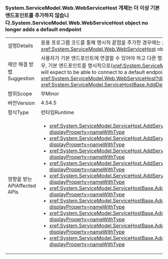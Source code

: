### <a name="systemservicemodelwebwebservicehost-object-no-longer-adds-a-default-endpoint"></a><span data-ttu-id="b33a3-101">System.ServiceModel.Web.WebServiceHost 개체는 더 이상 기본 엔드포인트를 추가하지 않습니다.</span><span class="sxs-lookup"><span data-stu-id="b33a3-101">System.ServiceModel.Web.WebServiceHost object no longer adds a default endpoint</span></span>

|   |   |
|---|---|
|<span data-ttu-id="b33a3-102">설명</span><span class="sxs-lookup"><span data-stu-id="b33a3-102">Details</span></span>|<span data-ttu-id="b33a3-103">응용 프로그램 코드를 통해 명시적 끝점을 추가한 경우에는 <xref:System.ServiceModel.Web.WebServiceHost> 개체가 더 이상 기본 끝점을 추가하지 않습니다.</span><span class="sxs-lookup"><span data-stu-id="b33a3-103">The <xref:System.ServiceModel.Web.WebServiceHost> object no longer adds a default endpoint if an explicit endpoint has been added by application code.</span></span>|
|<span data-ttu-id="b33a3-104">제안 해결 방법</span><span class="sxs-lookup"><span data-stu-id="b33a3-104">Suggestion</span></span>|<span data-ttu-id="b33a3-105">사용자가 기본 엔드포인트에 연결할 수 있어야 하고 다른 명시적 엔드포인트가 <xref:System.ServiceModel.Web.WebServiceHost?displayProperty=name>에 추가된 경우, 기본 엔드포인트를 명시적으로(<xref:System.ServiceModel.ServiceHostBase.AddDefaultEndpoints?displayProperty=name> 사용) 추가해야 합니다.</span><span class="sxs-lookup"><span data-stu-id="b33a3-105">If users will expect to be able to connect to a default endpoint and other explicit endpoints have been added to the <xref:System.ServiceModel.Web.WebServiceHost?displayProperty=name>, default endpoints should also be added explicitly (using <xref:System.ServiceModel.ServiceHostBase.AddDefaultEndpoints?displayProperty=name>).</span></span>|
|<span data-ttu-id="b33a3-106">범위</span><span class="sxs-lookup"><span data-stu-id="b33a3-106">Scope</span></span>|<span data-ttu-id="b33a3-107">부</span><span class="sxs-lookup"><span data-stu-id="b33a3-107">Minor</span></span>|
|<span data-ttu-id="b33a3-108">버전</span><span class="sxs-lookup"><span data-stu-id="b33a3-108">Version</span></span>|<span data-ttu-id="b33a3-109">4.5</span><span class="sxs-lookup"><span data-stu-id="b33a3-109">4.5</span></span>|
|<span data-ttu-id="b33a3-110">형식</span><span class="sxs-lookup"><span data-stu-id="b33a3-110">Type</span></span>|<span data-ttu-id="b33a3-111">런타임</span><span class="sxs-lookup"><span data-stu-id="b33a3-111">Runtime</span></span>|
|<span data-ttu-id="b33a3-112">영향을 받는 API</span><span class="sxs-lookup"><span data-stu-id="b33a3-112">Affected APIs</span></span>|<ul><li><xref:System.ServiceModel.ServiceHost.AddServiceEndpoint(System.Type,System.ServiceModel.Channels.Binding,System.String)?displayProperty=nameWithType></li><li><xref:System.ServiceModel.ServiceHost.AddServiceEndpoint(System.Type,System.ServiceModel.Channels.Binding,System.Uri)?displayProperty=nameWithType></li><li><xref:System.ServiceModel.ServiceHost.AddServiceEndpoint(System.Type,System.ServiceModel.Channels.Binding,System.String,System.Uri)?displayProperty=nameWithType></li><li><xref:System.ServiceModel.ServiceHost.AddServiceEndpoint(System.Type,System.ServiceModel.Channels.Binding,System.Uri,System.Uri)?displayProperty=nameWithType></li><li><xref:System.ServiceModel.ServiceHost.AddServiceEndpoint(System.Type,System.ServiceModel.Channels.Binding,System.Uri,System.Uri)?displayProperty=nameWithType></li><li><xref:System.ServiceModel.ServiceHostBase.AddServiceEndpoint(System.ServiceModel.Description.ServiceEndpoint)?displayProperty=nameWithType></li><li><xref:System.ServiceModel.ServiceHostBase.AddServiceEndpoint(System.String,System.ServiceModel.Channels.Binding,System.String)?displayProperty=nameWithType></li><li><xref:System.ServiceModel.ServiceHostBase.AddServiceEndpoint(System.String,System.ServiceModel.Channels.Binding,System.Uri)?displayProperty=nameWithType></li><li><xref:System.ServiceModel.ServiceHostBase.AddServiceEndpoint(System.String,System.ServiceModel.Channels.Binding,System.String,System.Uri)?displayProperty=nameWithType></li><li><xref:System.ServiceModel.ServiceHostBase.AddServiceEndpoint(System.String,System.ServiceModel.Channels.Binding,System.Uri,System.Uri)?displayProperty=nameWithType></li></ul>|

